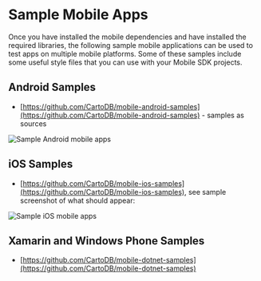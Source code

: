 # Sample Mobile Apps

Once you have installed the mobile dependencies and have installed the required libraries, the following sample mobile applications can be used to test apps on multiple mobile platforms. Some of these samples include some useful style files that you can use with your Mobile SDK projects.

## Android Samples

* [https://github.com/CartoDB/mobile-android-samples](https://github.com/CartoDB/mobile-android-samples) - samples as sources

<span class="wrap-border"><img src="{{ site.baseurl }}/img/layout/mobile/sample_android.jpg" alt="Sample Android mobile apps" /></span>

## iOS Samples

* [https://github.com/CartoDB/mobile-ios-samples](https://github.com/CartoDB/mobile-ios-samples), see sample screenshot of what should appear:

<span class="wrap-border"><img src="{{ site.baseurl }}/img/layout/mobile/sample_ios.jpg" alt="Sample iOS mobile apps" /></span>

## Xamarin and Windows Phone Samples

* [https://github.com/CartoDB/mobile-dotnet-samples](https://github.com/CartoDB/mobile-dotnet-samples)
